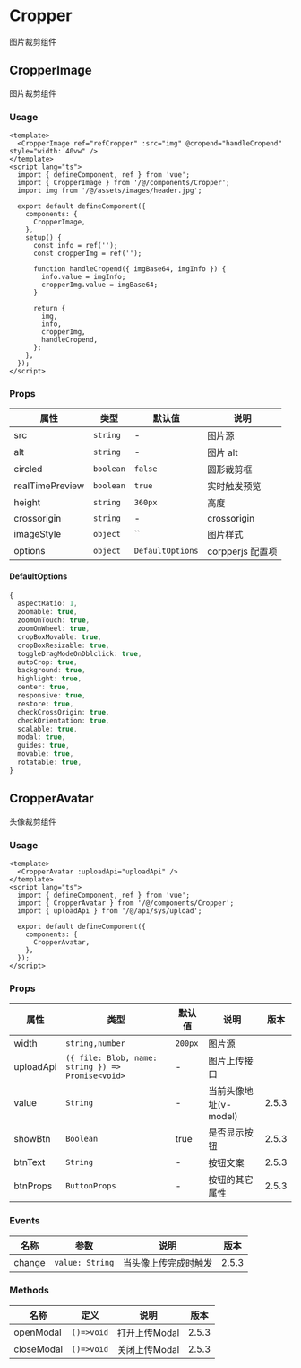 # Cropper

图片裁剪组件

## CropperImage

图片裁剪组件

### Usage

```vue
<template>
  <CropperImage ref="refCropper" :src="img" @cropend="handleCropend" style="width: 40vw" />
</template>
<script lang="ts">
  import { defineComponent, ref } from 'vue';
  import { CropperImage } from '/@/components/Cropper';
  import img from '/@/assets/images/header.jpg';

  export default defineComponent({
    components: {
      CropperImage,
    },
    setup() {
      const info = ref('');
      const cropperImg = ref('');

      function handleCropend({ imgBase64, imgInfo }) {
        info.value = imgInfo;
        cropperImg.value = imgBase64;
      }

      return {
        img,
        info,
        cropperImg,
        handleCropend,
      };
    },
  });
</script>
```

### Props

| 属性            | 类型      | 默认值           | 说明             |
| --------------- | --------- | ---------------- | ---------------- |
| src             | `string`  | -                | 图片源           |
| alt             | `string`  | -                | 图片 alt         |
| circled         | `boolean` | `false`          | 圆形裁剪框       |
| realTimePreview | `boolean` | `true`           | 实时触发预览     |
| height          | `string`  | `360px`          | 高度             |
| crossorigin     | `string`  | -                | crossorigin      |
| imageStyle      | `object`  | ``               | 图片样式         |
| options         | `object`  | `DefaultOptions` | corpperjs 配置项 |

#### DefaultOptions

```ts
{
  aspectRatio: 1,
  zoomable: true,
  zoomOnTouch: true,
  zoomOnWheel: true,
  cropBoxMovable: true,
  cropBoxResizable: true,
  toggleDragModeOnDblclick: true,
  autoCrop: true,
  background: true,
  highlight: true,
  center: true,
  responsive: true,
  restore: true,
  checkCrossOrigin: true,
  checkOrientation: true,
  scalable: true,
  modal: true,
  guides: true,
  movable: true,
  rotatable: true,
}
```

## CropperAvatar

头像裁剪组件

### Usage

```vue
<template>
  <CropperAvatar :uploadApi="uploadApi" />
</template>
<script lang="ts">
  import { defineComponent, ref } from 'vue';
  import { CropperAvatar } from '/@/components/Cropper';
  import { uploadApi } from '/@/api/sys/upload';

  export default defineComponent({
    components: {
      CropperAvatar,
    },
  });
</script>
```

### Props

| 属性      | 类型                                              | 默认值  | 说明         | 版本 |
| --------- | ------------------------------------------------- | ------- | ------------ | ---- |
| width     | `string,number`                                   | `200px` | 图片源       |  |
| uploadApi | `({ file: Blob, name: string }) => Promise<void>` | -       | 图片上传接口 |  |
| value     | `String`                                          | -       | 当前头像地址(v-model) | 2.5.3 |
| showBtn   | `Boolean`                                         | true    | 是否显示按钮 | 2.5.3 |
| btnText   | `String`                                          | -       | 按钮文案    | 2.5.3 |
| btnProps  | `ButtonProps`                                     | -       | 按钮的其它属性 | 2.5.3 |

### Events

| 名称      | 参数                                              |  说明         | 版本 |
| --------- | ------------------------------------------------- | ------------ | ---- |
| change    | `value: String`                                   | 当头像上传完成时触发   | 2.5.3 |

### Methods

| 名称      | 定义                                              |  说明         | 版本 |
| --------- | ------------------------------------------------- | ------------ | ---- |
| openModal    | `()=>void`                                 | 打开上传Modal   | 2.5.3 |
| closeModal    | `()=>void`                                 | 关闭上传Modal   | 2.5.3 |
